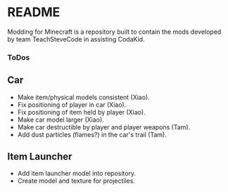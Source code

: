 # README #

Modding for Minecraft is a repository built to contain the mods developed by team TeachSteveCode in assisting CodaKid. 

### ToDos ###

## Car ##

* Make item/physical models consistent (Xiao).
* Fix positioning of player in car (Xiao).
* Fix positioning of item held by player (Xiao).
* Make car model larger (Xiao).
* Make car destructible by player and player weapons (Tam).
* Add dust particles (flames?) in the car's trail (Tam).

## Item Launcher ##

* Add item launcher model into repository.
* Create model and texture for projectiles.